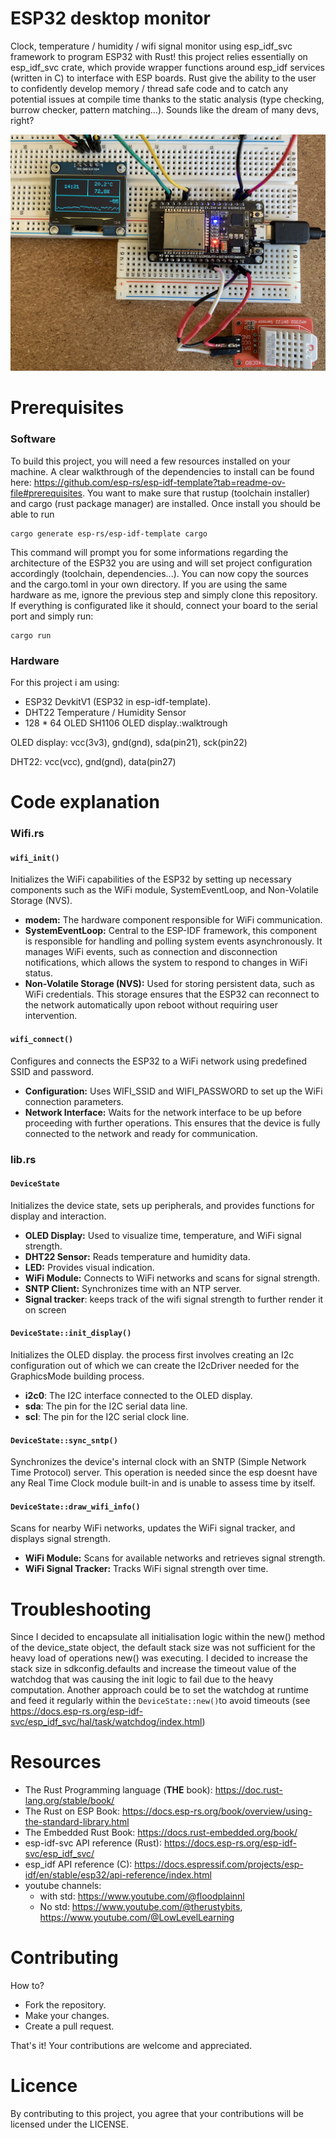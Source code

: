 # ESP32 desktop monitor 
Clock, temperature / humidity / wifi signal monitor using esp_idf_svc framework to program ESP32 with Rust! this project relies essentially on esp_idf_svc crate, which provide wrapper functions around esp_idf services (written in C) to interface with ESP boards. Rust give the ability to the user to confidently develop memory / thread safe code and to catch any potential issues at compile time thanks to the static analysis (type checking, burrow checker, pattern matching...). Sounds like the dream of many devs, right?  

![Alt Text](demo.jpg)

# Prerequisites
### Software

To build this project, you will need a few resources installed on your machine. A clear walkthrough of the dependencies to install can be found here: https://github.com/esp-rs/esp-idf-template?tab=readme-ov-file#prerequisites. You want to make sure that rustup (toolchain installer) and cargo (rust package manager) are installed.
Once install you should be able to run
```shell
cargo generate esp-rs/esp-idf-template cargo
```
This command will prompt you for some informations regarding the architecture of the ESP32 you are using and will set project configuration accordingly (toolchain, dependencies...). You can now copy the sources and the cargo.toml in your own directory. If you are using the same hardware as me, ignore the previous step and simply clone this repository. If everything is configurated like it should, connect your board to the serial port and simply run:

```shell
cargo run
```

### Hardware

For this project i am using:
- ESP32 DevkitV1 (ESP32 in esp-idf-template).
- DHT22 Temperature / Humidity Sensor
- 128 * 64 OLED SH1106 OLED display.:walktrough

OLED display: vcc(3v3), gnd(gnd), sda(pin21), sck(pin22)

DHT22: vcc(vcc), gnd(gnd), data(pin27)


# Code explanation
### Wifi.rs

#### `wifi_init()`
Initializes the WiFi capabilities of the ESP32 by setting up necessary components such as the WiFi module, SystemEventLoop, and Non-Volatile Storage (NVS).
- **modem:** The hardware component responsible for WiFi communication.
- **SystemEventLoop:** Central to the ESP-IDF framework, this component is responsible for handling and polling system events asynchronously. It manages WiFi events, such as connection and disconnection notifications, which allows the system to respond to changes in WiFi status.
- **Non-Volatile Storage (NVS):** Used for storing persistent data, such as WiFi credentials. This storage ensures that the ESP32 can reconnect to the network automatically upon reboot without requiring user intervention.

#### `wifi_connect()`
Configures and connects the ESP32 to a WiFi network using predefined SSID and password.
- **Configuration:** Uses WIFI_SSID and WIFI_PASSWORD to set up the WiFi connection parameters.
- **Network Interface:** Waits for the network interface to be up before proceeding with further operations. This ensures that the device is fully connected to the network and ready for communication.

### lib.rs

#### `DeviceState`
Initializes the device state, sets up peripherals, and provides functions for display and interaction.
  - **OLED Display:** Used to visualize time, temperature, and WiFi signal strength.
  - **DHT22 Sensor:** Reads temperature and humidity data.
  - **LED:** Provides visual indication.
  - **WiFi Module:** Connects to WiFi networks and scans for signal strength.
  - **SNTP Client:** Synchronizes time with an NTP server.
  - **Signal tracker**: keeps track of the wifi signal strength to further render it on screen  

#### `DeviceState::init_display()`
Initializes the OLED display. the process first involves creating an I2c configuration out of which we can create the I2cDriver needed for the GraphicsMode building process.
- **i2c0**: The I2C interface connected to the OLED display.
- **sda**: The pin for the I2C serial data line.
- **scl**: The pin for the I2C serial clock line.

#### `DeviceState::sync_sntp()`
Synchronizes the device's internal clock with an SNTP (Simple Network Time Protocol) server. This operation is needed since the esp doesnt have any Real Time Clock module built-in and is unable to assess time by itself.

#### `DeviceState::draw_wifi_info()`
Scans for nearby WiFi networks, updates the WiFi signal tracker, and displays signal strength.
- **WiFi Module:** Scans for available networks and retrieves signal strength.
- **WiFi Signal Tracker:** Tracks WiFi signal strength over time.

# Troubleshooting
Since I decided to encapsulate all initialisation logic within the new() method of the device_state object, the default stack size was not sufficient for the heavy load of operations new() was executing. I decided to increase the stack size in sdkconfig.defaults and increase the timeout value of the watchdog that was causing the init logic to fail due to the heavy computation. Another approach could be to set the watchdog at runtime and feed it regularly within the `DeviceState::new()`to avoid timeouts (see https://docs.esp-rs.org/esp-idf-svc/esp_idf_svc/hal/task/watchdog/index.html)

# Resources
- The Rust Programming language (**THE** book): https://doc.rust-lang.org/stable/book/
- The Rust on ESP Book: https://docs.esp-rs.org/book/overview/using-the-standard-library.html
- The Embedded Rust Book: https://docs.rust-embedded.org/book/
- esp-idf-svc API reference (Rust): https://docs.esp-rs.org/esp-idf-svc/esp_idf_svc/
- esp_idf API reference (C): https://docs.espressif.com/projects/esp-idf/en/stable/esp32/api-reference/index.html
- youtube channels: 
	- with std: https://www.youtube.com/@floodplainnl
	- No std: https://www.youtube.com/@therustybits, https://www.youtube.com/@LowLevelLearning

# Contributing
How to?
- Fork the repository.
- Make your changes.
- Create a pull request.

That's it! Your contributions are welcome and appreciated.

# Licence
By contributing to this project, you agree that your contributions will be licensed under the LICENSE.
